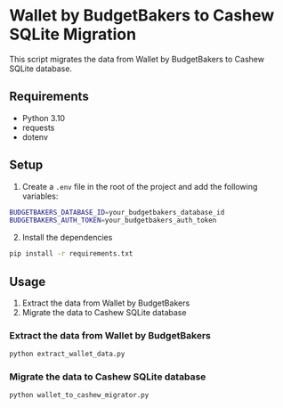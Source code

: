 # Wallet by BudgetBakers to Cashew SQLite Migration

This script migrates the data from Wallet by BudgetBakers to Cashew SQLite database.

## Requirements
- Python 3.10
- requests
- dotenv

## Setup
1. Create a `.env` file in the root of the project and add the following variables:
```bash
BUDGETBAKERS_DATABASE_ID=your_budgetbakers_database_id
BUDGETBAKERS_AUTH_TOKEN=your_budgetbakers_auth_token
```

2. Install the dependencies
```bash
pip install -r requirements.txt
```

## Usage
1. Extract the data from Wallet by BudgetBakers
2. Migrate the data to Cashew SQLite database

### Extract the data from Wallet by BudgetBakers
```bash
python extract_wallet_data.py
```

### Migrate the data to Cashew SQLite database
```bash
python wallet_to_cashew_migrator.py
```
